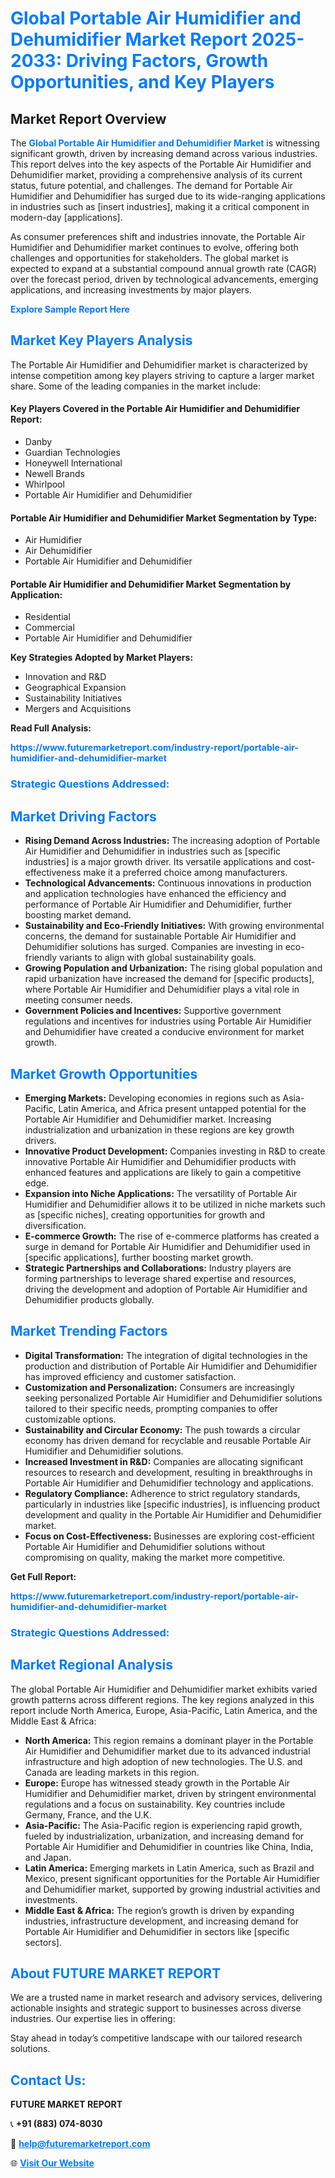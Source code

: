 <h1 style="color: #007BFF;">Global Portable Air Humidifier and Dehumidifier Market Report 2025-2033: Driving Factors, Growth Opportunities, and Key Players</h1>

<section id="overview">
<h2>Market Report Overview</h2>
<p>The <a href="https://www.futuremarketreport.com/industry-report/portable-air-humidifier-and-dehumidifier-market" style="color: #007BFF; text-decoration: none;"><strong>Global Portable Air Humidifier and Dehumidifier Market</strong></a> is witnessing significant growth, driven by increasing demand across various industries. This report delves into the key aspects of the Portable Air Humidifier and Dehumidifier market, providing a comprehensive analysis of its current status, future potential, and challenges. The demand for Portable Air Humidifier and Dehumidifier has surged due to its wide-ranging applications in industries such as [insert industries], making it a critical component in modern-day [applications].</p>
<p>As consumer preferences shift and industries innovate, the Portable Air Humidifier and Dehumidifier market continues to evolve, offering both challenges and opportunities for stakeholders. The global market is expected to expand at a substantial compound annual growth rate (CAGR) over the forecast period, driven by technological advancements, emerging applications, and increasing investments by major players.</p>
</section>

<section id="overview">
<p><a href="https://www.futuremarketreport.com/request-sample/reportId=108387" style="color: #007BFF; text-decoration: none;"><strong>Explore Sample Report Here</strong></a></p>
</section>

<section id="key-players">
<h2 style="color: #007BFF;">Market Key Players Analysis</h2>
<p>The Portable Air Humidifier and Dehumidifier market is characterized by intense competition among key players striving to capture a larger market share. Some of the leading companies in the market include:</p>
<h4>Key Players Covered in the Portable Air Humidifier and Dehumidifier Report:</h4>
<ul><li>Danby</li><li>Guardian Technologies</li><li>Honeywell International</li><li>Newell Brands</li><li>Whirlpool</li><li>Portable Air Humidifier and Dehumidifier</li></ul>
<h4>Portable Air Humidifier and Dehumidifier Market Segmentation by Type:</h4>
<ul><li>Air Humidifier</li><li>Air Dehumidifier</li><li>Portable Air Humidifier and Dehumidifier</li></ul>

<h4>Portable Air Humidifier and Dehumidifier Market Segmentation by Application:</h4>
<ul><li>Residential</li><li>Commercial</li><li>Portable Air Humidifier and Dehumidifier</li></ul>
<p><strong>Key Strategies Adopted by Market Players:</strong></p>
<ul>
<li>Innovation and R&D</li>
<li>Geographical Expansion</li>
<li>Sustainability Initiatives</li>
<li>Mergers and Acquisitions</li>
</ul>
</section>

<section>
<p><strong>Read Full Analysis: </strong></p><a href="https://www.futuremarketreport.com/industry-report/portable-air-humidifier-and-dehumidifier-market" style="color: #007BFF; text-decoration: none;"><strong>https://www.futuremarketreport.com/industry-report/portable-air-humidifier-and-dehumidifier-market</strong></a>
<h3 style="color: #007BFF;">Strategic Questions Addressed:</h3>
</section>

<section id="driving-factors">
<h2 style="color: #007BFF;">Market Driving Factors</h2>
<ul>
<li><strong>Rising Demand Across Industries:</strong> The increasing adoption of Portable Air Humidifier and Dehumidifier in industries such as [specific industries] is a major growth driver. Its versatile applications and cost-effectiveness make it a preferred choice among manufacturers.</li>
<li><strong>Technological Advancements:</strong> Continuous innovations in production and application technologies have enhanced the efficiency and performance of Portable Air Humidifier and Dehumidifier, further boosting market demand.</li>
<li><strong>Sustainability and Eco-Friendly Initiatives:</strong> With growing environmental concerns, the demand for sustainable Portable Air Humidifier and Dehumidifier solutions has surged. Companies are investing in eco-friendly variants to align with global sustainability goals.</li>
<li><strong>Growing Population and Urbanization:</strong> The rising global population and rapid urbanization have increased the demand for [specific products], where Portable Air Humidifier and Dehumidifier plays a vital role in meeting consumer needs.</li>
<li><strong>Government Policies and Incentives:</strong> Supportive government regulations and incentives for industries using Portable Air Humidifier and Dehumidifier have created a conducive environment for market growth.</li>
</ul>
</section>

<section id="growth-opportunities">
<h2 style="color: #007BFF;">Market Growth Opportunities</h2>
<ul>
<li><strong>Emerging Markets:</strong> Developing economies in regions such as Asia-Pacific, Latin America, and Africa present untapped potential for the Portable Air Humidifier and Dehumidifier market. Increasing industrialization and urbanization in these regions are key growth drivers.</li>
<li><strong>Innovative Product Development:</strong> Companies investing in R&D to create innovative Portable Air Humidifier and Dehumidifier products with enhanced features and applications are likely to gain a competitive edge.</li>
<li><strong>Expansion into Niche Applications:</strong> The versatility of Portable Air Humidifier and Dehumidifier allows it to be utilized in niche markets such as [specific niches], creating opportunities for growth and diversification.</li>
<li><strong>E-commerce Growth:</strong> The rise of e-commerce platforms has created a surge in demand for Portable Air Humidifier and Dehumidifier used in [specific applications], further boosting market growth.</li>
<li><strong>Strategic Partnerships and Collaborations:</strong> Industry players are forming partnerships to leverage shared expertise and resources, driving the development and adoption of Portable Air Humidifier and Dehumidifier products globally.</li>
</ul>
</section>

<section id="trending-factors">
<h2 style="color: #007BFF;">Market Trending Factors</h2>
<ul>
<li><strong>Digital Transformation:</strong> The integration of digital technologies in the production and distribution of Portable Air Humidifier and Dehumidifier has improved efficiency and customer satisfaction.</li>
<li><strong>Customization and Personalization:</strong> Consumers are increasingly seeking personalized Portable Air Humidifier and Dehumidifier solutions tailored to their specific needs, prompting companies to offer customizable options.</li>
<li><strong>Sustainability and Circular Economy:</strong> The push towards a circular economy has driven demand for recyclable and reusable Portable Air Humidifier and Dehumidifier solutions.</li>
<li><strong>Increased Investment in R&D:</strong> Companies are allocating significant resources to research and development, resulting in breakthroughs in Portable Air Humidifier and Dehumidifier technology and applications.</li>
<li><strong>Regulatory Compliance:</strong> Adherence to strict regulatory standards, particularly in industries like [specific industries], is influencing product development and quality in the Portable Air Humidifier and Dehumidifier market.</li>
<li><strong>Focus on Cost-Effectiveness:</strong> Businesses are exploring cost-efficient Portable Air Humidifier and Dehumidifier solutions without compromising on quality, making the market more competitive.</li>
</ul>
</section>

<section>
<p><strong>Get Full Report: </strong></p><a href="https://www.futuremarketreport.com/industry-report/portable-air-humidifier-and-dehumidifier-market" style="color: #007BFF; text-decoration: none;"><strong>https://www.futuremarketreport.com/industry-report/portable-air-humidifier-and-dehumidifier-market</strong></a>
<h3 style="color: #007BFF;">Strategic Questions Addressed:</h3>
</section>


<section id="regional-analysis">
<h2 style="color: #007BFF;">Market Regional Analysis</h2>
<p>The global Portable Air Humidifier and Dehumidifier market exhibits varied growth patterns across different regions. The key regions analyzed in this report include North America, Europe, Asia-Pacific, Latin America, and the Middle East & Africa:</p>
<ul>
<li><strong>North America:</strong> This region remains a dominant player in the Portable Air Humidifier and Dehumidifier market due to its advanced industrial infrastructure and high adoption of new technologies. The U.S. and Canada are leading markets in this region.</li>
<li><strong>Europe:</strong> Europe has witnessed steady growth in the Portable Air Humidifier and Dehumidifier market, driven by stringent environmental regulations and a focus on sustainability. Key countries include Germany, France, and the U.K.</li>
<li><strong>Asia-Pacific:</strong> The Asia-Pacific region is experiencing rapid growth, fueled by industrialization, urbanization, and increasing demand for Portable Air Humidifier and Dehumidifier in countries like China, India, and Japan.</li>
<li><strong>Latin America:</strong> Emerging markets in Latin America, such as Brazil and Mexico, present significant opportunities for the Portable Air Humidifier and Dehumidifier market, supported by growing industrial activities and investments.</li>
<li><strong>Middle East & Africa:</strong> The region’s growth is driven by expanding industries, infrastructure development, and increasing demand for Portable Air Humidifier and Dehumidifier in sectors like [specific sectors].</li>
</ul>
</section>

<footer>
<h2 style="color: #007BFF;">About FUTURE MARKET REPORT</h2>
<p>We are a trusted name in market research and advisory services, delivering actionable insights and strategic support to businesses across diverse industries. Our expertise lies in offering:</p>

<p>Stay ahead in today’s competitive landscape with our tailored research solutions.</p>

<h2 style="color: #007BFF;">Contact Us:</h2>
<p><strong>FUTURE MARKET REPORT</strong></p>
<p>📞 <strong>+91 (883) 074-8030</strong></p>
<p>📧 <strong><a href="mailto:help@futuremarketreport.com" style="color: #007BFF;">help@futuremarketreport.com</a></strong></p>
<p>🌐 <strong><a href="https://www.futuremarketreport.com/" style="color: #007BFF;">Visit Our Website</a></strong></p>
</footer>